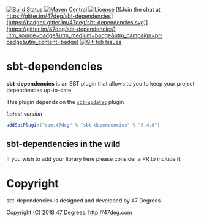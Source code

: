 
[comment]: # (Start Badges)

[![Build Status](https://travis-ci.org/47deg/sbt-dependencies.svg?branch=master)](https://travis-ci.org/47deg/sbt-dependencies) [![Maven Central](https://img.shields.io/badge/maven%20central-0.4.0-green.svg)](https://repo1.maven.org/maven2/com/47deg/sbt-dependencies_2.12_1.0) [![License](https://img.shields.io/badge/license-Apache%202-blue.svg)](https://raw.githubusercontent.com/47deg/sbt-dependencies/master/LICENSE) [![Join the chat at https://gitter.im/47deg/sbt-dependencies](https://badges.gitter.im/47deg/sbt-dependencies.svg)](https://gitter.im/47deg/sbt-dependencies?utm_source=badge&utm_medium=badge&utm_campaign=pr-badge&utm_content=badge) [![GitHub Issues](https://img.shields.io/github/issues/47deg/sbt-dependencies.svg)](https://github.com/47deg/sbt-dependencies/issues)

[comment]: # (End Badges)
# sbt-dependencies

**sbt-dependencies** is an SBT plugin that allows to you to keep your project dependencies up-to-date.

This plugin depends on the [`sbt-updates`](https://github.com/rtimush/sbt-updates) plugin

*Latest version*

[comment]: # (Start Replace)
```scala
addSbtPlugin("com.47deg" % "sbt-dependencies" % "0.4.0")
```

[comment]: # (End Replace)

## sbt-dependencies in the wild

If you wish to add your library here please consider a PR to include it.

[comment]: # (Start Copyright)
# Copyright

sbt-dependencies is designed and developed by 47 Degrees

Copyright (C) 2018 47 Degrees. <http://47deg.com>

[comment]: # (End Copyright)